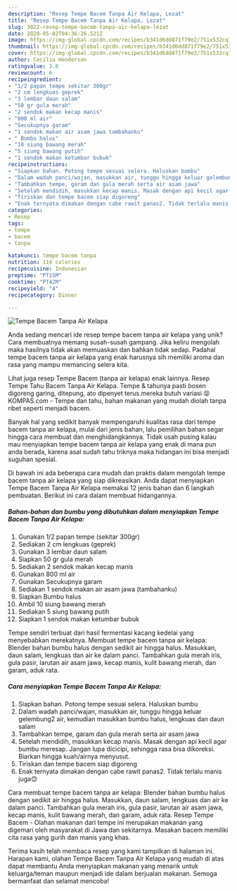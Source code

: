 ```yaml
---
description: "Resep Tempe Bacem Tanpa Air Kelapa, Lezat"
title: "Resep Tempe Bacem Tanpa Air Kelapa, Lezat"
slug: 3022-resep-tempe-bacem-tanpa-air-kelapa-lezat
date: 2020-05-02T04:36:26.521Z
image: https://img-global.cpcdn.com/recipes/b341d6dd871f79e2/751x532cq70/tempe-bacem-tanpa-air-kelapa-foto-resep-utama.jpg
thumbnail: https://img-global.cpcdn.com/recipes/b341d6dd871f79e2/751x532cq70/tempe-bacem-tanpa-air-kelapa-foto-resep-utama.jpg
cover: https://img-global.cpcdn.com/recipes/b341d6dd871f79e2/751x532cq70/tempe-bacem-tanpa-air-kelapa-foto-resep-utama.jpg
author: Cecilia Henderson
ratingvalue: 3.8
reviewcount: 6
recipeingredient:
- "1/2 papan tempe sekitar 300gr"
- "2 cm lengkuas geprek"
- "3 lembar daun salam"
- "50 gr gula merah"
- "2 sendok makan kecap manis"
- "800 ml air"
- "Secukupnya garam"
- "1 sendok makan air asam jawa tambahanku"
- " Bumbu halus"
- "10 siung bawang merah"
- "5 siung bawang putih"
- "1 sendok makan ketumbar bubuk"
recipeinstructions:
- "Siapkan bahan. Potong tempe sesuai selera. Haluskan bumbu"
- "Dalam wadah panci/wajan, masukkan air, tunggu hingga keluar gelembung2 air, kemudian masukkan bumbu halus, lengkuas dan daun salam"
- "Tambahkan tempe, garam dan gula merah serta air asam jawa"
- "Setelah mendidih, masukkan kecap manis. Masak dengan api kecil agar bumbu meresap. Jangan lupa dicicipi, sehingga rasa bisa dikoreksi. Biarkan hingga kuah/airnya menyusut."
- "Tiriskan dan tempe bacem siap digoreng"
- "Enak ternyata dimakan dengan cabe rawit panas2. Tidak terlalu manis juga😊"
categories:
- Resep
tags:
- tempe
- bacem
- tanpa

katakunci: tempe bacem tanpa 
nutrition: 114 calories
recipecuisine: Indonesian
preptime: "PT15M"
cooktime: "PT42M"
recipeyield: "4"
recipecategory: Dinner

---
```



![Tempe Bacem Tanpa Air Kelapa](https://img-global.cpcdn.com/recipes/b341d6dd871f79e2/751x532cq70/tempe-bacem-tanpa-air-kelapa-foto-resep-utama.jpg)

Anda sedang mencari ide resep tempe bacem tanpa air kelapa yang unik? Cara membuatnya memang susah-susah gampang. Jika keliru mengolah maka hasilnya tidak akan memuaskan dan bahkan tidak sedap. Padahal tempe bacem tanpa air kelapa yang enak harusnya sih memiliki aroma dan rasa yang mampu memancing selera kita.

Lihat juga resep Tempe Bacem (tanpa air kelapa) enak lainnya. Resep Tempe Tahu Bacem Tanpa Air Kelapa. Tempe &amp; tahunya pasti bosen digoreng garing, ditepung, ato dipenyet terus.mereka butuh variasi 😝 KOMPAS.com - Tempe dan tahu, bahan makanan yang mudah diolah tanpa ribet seperti menjadi bacem.

Banyak hal yang sedikit banyak mempengaruhi kualitas rasa dari tempe bacem tanpa air kelapa, mulai dari jenis bahan, lalu pemilihan bahan segar hingga cara membuat dan menghidangkannya. Tidak usah pusing kalau mau menyiapkan tempe bacem tanpa air kelapa yang enak di mana pun anda berada, karena asal sudah tahu triknya maka hidangan ini bisa menjadi suguhan spesial.


Di bawah ini ada beberapa cara mudah dan praktis dalam mengolah tempe bacem tanpa air kelapa yang siap dikreasikan. Anda dapat menyiapkan Tempe Bacem Tanpa Air Kelapa memakai 12 jenis bahan dan 6 langkah pembuatan. Berikut ini cara dalam membuat hidangannya.

<!--inarticleads1-->

##### Bahan-bahan dan bumbu yang dibutuhkan dalam menyiapkan Tempe Bacem Tanpa Air Kelapa:

1. Gunakan 1/2 papan tempe (sekitar 300gr)
1. Sediakan 2 cm lengkuas (geprek)
1. Gunakan 3 lembar daun salam
1. Siapkan 50 gr gula merah
1. Sediakan 2 sendok makan kecap manis
1. Gunakan 800 ml air
1. Gunakan Secukupnya garam
1. Sediakan 1 sendok makan air asam jawa (tambahanku)
1. Siapkan  Bumbu halus
1. Ambil 10 siung bawang merah
1. Sediakan 5 siung bawang putih
1. Siapkan 1 sendok makan ketumbar bubuk


Tempe sendiri terbuat dari hasil fermentasi kacang kedelai yang menyebabkan merekatnya. Membuat tempe bacem tanpa air kelapa: Blender bahan bumbu halus dengan sedikit air hingga halus. Masukkan, daun salam, lengkuas dan air ke dalam panci. Tambahkan gula merah iris, gula pasir, larutan air asam jawa, kecap manis, kulit bawang merah, dan garam, aduk rata. 

<!--inarticleads2-->

##### Cara menyiapkan Tempe Bacem Tanpa Air Kelapa:

1. Siapkan bahan. Potong tempe sesuai selera. Haluskan bumbu
1. Dalam wadah panci/wajan, masukkan air, tunggu hingga keluar gelembung2 air, kemudian masukkan bumbu halus, lengkuas dan daun salam
1. Tambahkan tempe, garam dan gula merah serta air asam jawa
1. Setelah mendidih, masukkan kecap manis. Masak dengan api kecil agar bumbu meresap. Jangan lupa dicicipi, sehingga rasa bisa dikoreksi. Biarkan hingga kuah/airnya menyusut.
1. Tiriskan dan tempe bacem siap digoreng
1. Enak ternyata dimakan dengan cabe rawit panas2. Tidak terlalu manis juga😊


Cara membuat tempe bacem tanpa air kelapa: Blender bahan bumbu halus dengan sedikit air hingga halus. Masukkan, daun salam, lengkuas dan air ke dalam panci. Tambahkan gula merah iris, gula pasir, larutan air asam jawa, kecap manis, kulit bawang merah, dan garam, aduk rata. Resep Tempe Bacem - Olahan makanan dari tempe ini merupakan makanan yang digemari oleh masyarakat di Jawa dan sekitarnya. Masakan bacem memiliki cita rasa yang gurih dan manis yang khas. 

Terima kasih telah membaca resep yang kami tampilkan di halaman ini. Harapan kami, olahan Tempe Bacem Tanpa Air Kelapa yang mudah di atas dapat membantu Anda menyiapkan makanan yang menarik untuk keluarga/teman maupun menjadi ide dalam berjualan makanan. Semoga bermanfaat dan selamat mencoba!
